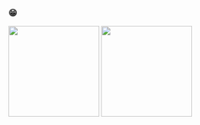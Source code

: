 ### :grin:

<p>
<img height="180em" src="https://github-readme-stats.vercel.app/api?username=fmabid&show_icons=true&hide_border=true&&count_private=true&include_all_commits=true" />
  <img height="180em" src="https://github-readme-stats.vercel.app/api/top-langs/?username=fmabid&exclude_repo=KNN-Image-Classification&show_icons=true&hide_border=true&layout=compact&langs_count=10"/>
</p>

<!--
**fmabid/fmabid** is a ✨ _special_ ✨ repository because its `README.md` (this file) appears on your GitHub profile.

Here are some ideas to get you started:

- 🔭 I’m currently working on ...
- 🌱 I’m currently learning ...
- 👯 I’m looking to collaborate on ...
- 🤔 I’m looking for help with ...
- 💬 Ask me about ...
- 📫 How to reach me: ...
- 😄 Pronouns: ...
- ⚡ Fun fact: ...
-->
